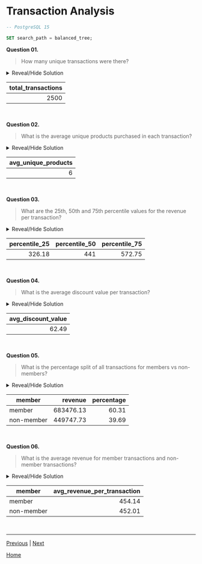 # **Transaction Analysis**

```sql
-- PostgreSQL 15

SET search_path = balanced_tree;
```

**Question 01.**

> How many unique transactions were there?

<details>
<summary>Reveal/Hide Solution</summary>

```sql
SELECT
	COUNT(DISTINCT txn_id) as total_transactions
FROM sales;
```

</details>

| **total_transactions** |
| ---------------------: |
|                   2500 |

<br>

**Question 02.**

> What is the average unique products purchased in each transaction?

<details>
<summary>Reveal/Hide Solution</summary>

```sql
WITH cte AS (
	SELECT
		txn_id,
		COUNT(DISTINCT prod_id) as product_count
	FROM sales
	GROUP BY txn_id
)

SELECT
	ROUND(AVG(product_count), 0) as avg_unique_products
FROM cte;
```

</details>

| **avg_unique_products** |
| ----------------------: |
|                       6 |

<br>

**Question 03.**

> What are the 25th, 50th and 75th percentile values for the revenue per transaction?

<details>
<summary>Reveal/Hide Solution</summary>

```sql
WITH revenue_per_transaction AS (
	SELECT
		txn_id,
		SUM(qty * price * (100.0 - discount) / 100) as revenue
	FROM sales
	GROUP BY txn_id
)

SELECT
	ROUND(PERCENTILE_DISC(0.25) WITHIN GROUP (ORDER BY revenue), 2) as percentile_25,
	ROUND(PERCENTILE_DISC(0.50) WITHIN GROUP (ORDER BY revenue), 2) as percentile_50,
	ROUND(PERCENTILE_DISC(0.75) WITHIN GROUP (ORDER BY revenue), 2) as percentile_75
FROM revenue_per_transaction;
```

</details>

| **percentile_25** | **percentile_50** | **percentile_75** |
| ----------------: | ----------------: | ----------------: |
|            326.18 |               441 |            572.75 |

<br>

**Question 04.**

> What is the average discount value per transaction?

<details>
<summary>Reveal/Hide Solution</summary>

```sql
WITH cte AS (
	SELECT
		txn_id,
		SUM(qty * price * (1.0 * discount / 100)) as discount
	FROM sales
	GROUP BY txn_id
)

SELECT
	ROUND(AVG(discount), 2) as avg_discount_value
FROM cte;
```

</details>

| **avg_discount_value** |
| ---------------------: |
|                  62.49 |

<br>

**Question 05.**

> What is the percentage split of all transactions for members vs non-members?

<details>
<summary>Reveal/Hide Solution</summary>

```sql
WITH aggregated AS (
	SELECT
		(CASE WHEN member THEN 'member' ELSE 'non-member' END) as _member,
		ROUND(SUM(qty * price * (100.0 - discount) / 100), 2) as revenue
	FROM sales
	GROUP BY _member
)

SELECT
	_member as member,
	revenue,
	ROUND(100 * revenue / (SELECT SUM(revenue) FROM aggregated), 2) as percentage
FROM aggregated;
```

</details>

| **member** | **revenue** | **percentage** |
| ---------- | ----------: | -------------: |
| member     |   683476.13 |          60.31 |
| non-member |   449747.73 |          39.69 |

<br>

**Question 06.**

> What is the average revenue for member transactions and non-member transactions?

<details>
<summary>Reveal/Hide Solution</summary>

```sql
WITH aggregated AS (
	SELECT
		(CASE WHEN member THEN 'member' ELSE 'non-member' END) as _member,
		txn_id,
		ROUND(SUM(qty * price * (100.0 - discount) / 100), 2) as revenue
	FROM sales
	GROUP BY _member, txn_id
)

SELECT
	_member as member,
	ROUND(AVG(revenue), 2) as avg_revenue_per_transaction
FROM aggregated
GROUP BY member;
```

</details>

| **member** | **avg_revenue_per_transaction** |
| ---------- | ------------------------------: |
| member     |                          454.14 |
| non-member |                          452.01 |

<br>

---

[Previous](a-HighLevelSalesAnalysis.md) | [Next](c-ProductAnalysis.md)

[Home](..\README.md)
